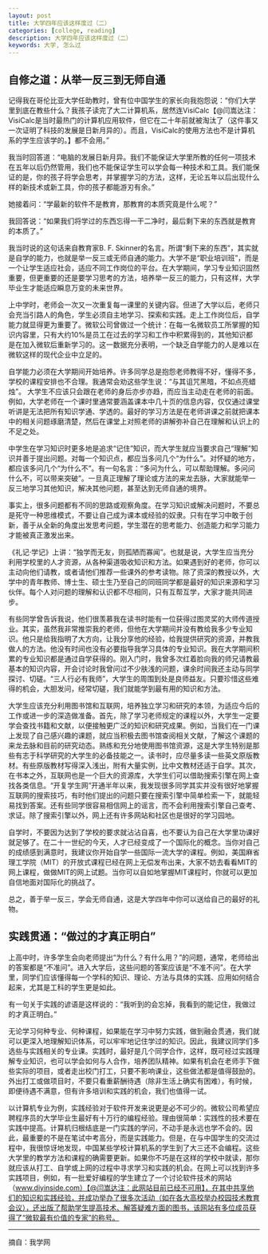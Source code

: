 ```yaml
---
layout: post
title: 大学四年应该这样度过（二）
categories: [college, reading]
description: 大学四年应该这样度过（二）
keywords: 大学, 怎么过
---
```


## 自修之道：从举一反三到无师自通

记得我在哥伦比亚大学任助教时，曾有位中国学生的家长向我抱怨说：“你们大学里到底在教些什么？我孩子读完了大二计算机系，居然连VisiCalc【@闫嵩达注：VisiCalc是当时最热门的计算机应用软件，但它在二十年前就被淘汰了（这件事又一次证明了科技的发展是日新月异的）。而且，VisiCalc的使用方法也不是计算机系的学生应该学的。】都不会用。”

我当时回答道：“电脑的发展日新月异。我们不能保证大学里所教的任何一项技术在五年以后仍然管用，我们也不能保证学生可以学会每一种技术和工具。我们能保证的是，你的孩子将学会思考，并掌握学习的方法，这样，无论五年以后出现什么样的新技术或新工具，你的孩子都能游刃有余。”

她接着问：“学最新的软件不是教育，那教育的本质究竟是什么呢？”

我回答说：“如果我们将学过的东西忘得一干二净时，最后剩下来的东西就是教育的本质了。”

我当时说的这句话来自教育家B. F. Skinner的名言。所谓“剩下来的东西”，其实就是自学的能力，也就是举一反三或无师自通的能力。大学不是“职业培训班”，而是一个让学生适应社会，适应不同工作岗位的平台。在大学期间，学习专业知识固然重要，但更重要的还是要学习思考的方法，培养举一反三的能力，只有这样，大学毕业生才能适应瞬息万变的未来世界。

上中学时，老师会一次又一次重复每一课里的关键内容。但进了大学以后，老师只会充当引路人的角色，学生必须自主地学习、探索和实践。走上工作岗位后，自学能力就显得更为重要了。微软公司曾做过一个统计：在每一名微软员工所掌握的知识内容里，只有大约10%是员工在过去的学习和工作中积累得到的，其他知识都是在加入微软后重新学习的。这一数据充分表明，一个缺乏自学能力的人是难以在微软这样的现代企业中立足的。

自学能力必须在大学期间开始培养。许多同学总是抱怨老师教得不好，懂得不多，学校的课程安排也不合理。我通常会劝这些学生说：“与其诅咒黑暗，不如点亮蜡烛”。 大学生不应该只会跟在老师的身后亦步亦趋，而应当主动走在老师的前面。例如，大学老师在一个课时里通常要涵盖课本中几十页的信息内容，仅仅通过课堂听讲是无法把所有知识学通、学透的。最好的学习方法是在老师讲课之前就把课本中的相关问题琢磨清楚，然后在课堂上对照老师的讲解弥补自己在理解和认识上的不足之处。

中学生在学习知识时更多地是追求“记住”知识，而大学生就应当要求自己“理解”知识并善于提出问题。对每一个知识点，都应当多问几个“为什么”。对怀疑的地方，都应该多问几个“为什么不”。有一句名言：“多问为什么，可以帮助理解。多问问什么不，可以带来突破”。一旦真正理解了理论或方法的来龙去脉，大家就能举一反三地学习其他知识，解决其他问题，甚至达到无师自通的境界。

事实上，很多问题都有不同的思路或观察角度。在学习知识或解决问题时，不要总是死守一种思维模式，不要让自己成为课本或经验的奴隶。只有在学习中敢于创新，善于从全新的角度出发思考问题，学生潜在的思考能力、创造能力和学习能力才能被真正激发出来。

《礼记·学记》上讲：“独学而无友，则孤陋而寡闻”。也就是说，大学生应当充分利用学校里的人才资源，从各种渠道吸收知识和方法。如果遇到好的老师，你可以主动向他们请教，或者请他们推荐一些课外的参考读物。除了资深的教授以外，大学中的青年教师、博士生、硕士生乃至自己的同班同学都是最好的知识来源和学习伙伴。每个人对问题的理解和认识都不尽相同，只有互帮互学，大家才能共同进步。

有些同学曾告诉我说，他们很羡慕我在读书时能有一位获得过图灵奖的大师传道授业。其实，虽然我非常推崇我的老师，但他在大学期间并没有教给我多少专业知识。他只是给我指明了大方向，让我分享他的经验，给我提供研究的资源，并教我做人的方法。他没有时间也没有必要指导我学习具体的专业知识。我在大学期间积累的专业知识都是通过自学获得的。刚入门时，我曾多次红着脸向我的师兄请教最基本的知识内容，开会讨论时我曾问过不少肤浅的问题，课余时间我还主动与同学探讨、切磋。“三人行必有我师”，大学生的周围到处是良师益友。只要珍惜这些难得的机会，大胆发问，经常切磋，我们就能学到最有用的知识和方法。

大学生应该充分利用图书馆和互联网，培养独立学习和研究的本领，为适应今后的工作或进一步的深造做准备。首先，除了学习老师规定的课程以外，大学生一定要学会查找书籍和文献，以便接触更广泛的知识和研究成果。例如，当我们在一门课上发现了自己感兴趣的课题，就应当积极去图书馆查阅相关文献，了解这个课题的来龙去脉和目前的研究动态。熟练和充分地使用图书馆资源，这是大学生特别是那些有志于科学研究的大学生的必备技能之一。读书时，应尽量多读一些英文原版教材。有些原版教材写得深入浅出，附有大量实例，比中文教材还适于自学。其次，在书本之外，互联网也是一个巨大的资源库，大学生们可以借助搜索引擎在网上查找各类信息。“开复学生网”开通半年以来，我发现很多同学其实并没有很好地掌握互联网的搜索技巧，有时他们提出的问题只要在搜索引擎中简单检索一下，就能轻易找到答案。还有些同学很容易相信网上的谣言，而不会利用搜索引擎自己查考、求证。除了搜索引擎以外，网上还有许多网站和社区也是很好的学习园地。

自学时，不要因为达到了学校的要求就沾沾自喜，也不要认为自己在大学里功课好就足够了。在二十一世纪的今天，人才已经变成了一个国际化的概念。当你对自己的成绩感到满意时，我建议你开始自学一些国际一流大学的课程。例如，美国麻省理工学院（MIT）的开放式课程已经在网上无偿发布出来，大家不妨去看看MIT的网上课程，做做MIT的网上试题。当你可以自如地掌握MIT课程时，你就可以更加自信地面对国际化的挑战了。

总之，善于举一反三，学会无师自通，这是大学四年中你可以送给自己的最好的礼物。

## 实践贯通：“做过的才真正明白”

上高中时，许多学生会向老师提出“为什么？有什么用？”的问题，通常，老师给出的答案都是“不准问”。进入大学后，这些问题的答案应该是“不准不问”。在大学里，同学们应该懂得每一个学科的知识、理论、方法与具体的实践、应用如何结合起来，尤其是工科的学生更是如此。

有一句关于实践的谚语是这样说的：“我听到的会忘掉，我看到的能记住，我做过的才真正明白。”

无论学习何种专业、何种课程，如果能在学习中努力实践，做到融会贯通，我们就可以更深入地理解知识体系，可以牢牢地记住学过的知识。因此，我建议同学们多选些与实践相关的专业课。实践时，最好是几个同学合作，这样，既可经过实践理解专业知识，也可以学会如何与人合作，培养团队精神。如果有机会在老师手下做些实际的项目，或者走出校门打工，只要不影响课业，这些做法都是值得鼓励的。外出打工或做项目时，不要只看重薪酬待遇（除非生活上确实有困难），有时候，即便待遇不满意，但有许多培训和实践的机会，我们也值得一试。

以计算机专业为例，实践经验对于软件开发来说更是必不可少的。微软公司希望应聘程序员的大学毕业生最好有十万行的编程经验。理由很简单：实践性的技术要在实践中提高。计算机归根结底是一门实践的学问，不动手是永远也学不会的。因此，最重要的不是在笔试中考高分，而是实践能力。但是，在与中国学生的交流过程中，我很惊讶地发现，中国某些学校计算机系的学生到了大三还不会编程。这些大学里的教学方法和课程的确需要更新。如果你不巧是在这样的学校中就读，那你就应该从打工、自学或上网的过程中寻求学习和实践的机会。在网上可以找到许多实践项目，例如，有一批爱好编程的学生建立了一个讨论软件技术的网站（www.diyinside.com）【@闫嵩达注：此网站目前已经不可用】，在其中共享他们的知识和实践经验，并成功举办了很多次活动（如在各大高校举办校园技术教育会议），还出版了帮助学生提高技术、解答疑难方面的图书，该网站有多位成员获得了“微软最有价值的专家”的称号。

---

摘自：我学网
